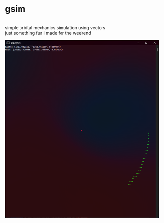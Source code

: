 # gsim
<br>
simple orbital mechanics simulation using vectors <br>
just something fun i made for the weekend

![](gsim.png)

